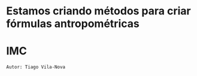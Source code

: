 # Estamos criando métodos para criar fórmulas antropométricas

<h1> IMC </h1>

```
Autor: Tiago Vila-Nova
```
